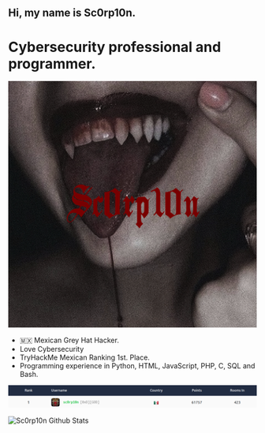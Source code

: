 ## Hi, my name is Sc0rp10n.
# Cybersecurity professional and programmer.

![Cybersecurity professional and programmer.](https://github.com/Sc0rp10nn/Sc0rp10nn/blob/main/Blood.jpg)

- 🇲🇽 Mexican Grey Hat Hacker.
- Love Cybersecurity
- TryHackMe Mexican Ranking 1st. Place.
- Programming experience in Python, HTML, JavaScript, PHP, C, SQL and Bash.

![THM Rank](https://github.com/Sc0rp10nn/Sc0rp10nn/blob/main/thm.png)

![Sc0rp10n Github Stats](https://github-readme-stats.vercel.app/api?username=Sc0rp10nn&show_icons=true&theme=radical)
